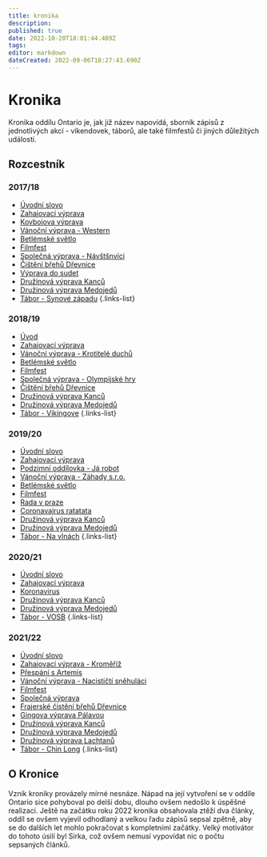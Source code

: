 ```yaml
---
title: kronika
description: 
published: true
date: 2022-10-20T18:01:44.489Z
tags: 
editor: markdown
dateCreated: 2022-09-06T18:27:43.690Z
---
```


# Kronika

Kronika oddílu Ontario je, jak již název napovídá, sborník zápisů z jednotlivých akcí - víkendovek, táborů, ale také filmfestů či jiných důležitých událostí.

## Rozcestník

### 2017/18

- [Úvodní slovo](uvod_17)
- [Zahajovací výprava](zahajovacka_17)
- [Kovbojova výprava](kovboj_17)
- [Vánoční výprava - Western](vanocka_17)
- [Betlémské světlo](betlemske_svetlo_17)
- [Filmfest](filmfest_18)
- [Společná výprava - Návštšnvíci](spolecna_17)
- [Čištění břehů Dřevnice](drevnice_18)
- [Výprava do sudet](sudety_18)
- [Družinová výprava Kanců](druzinovka_kanci_18)
- [Družinová výprava Medojedů](druzinovka_medojedu_18)
- [Tábor - Synové západu](tabor_18)
{.links-list}

### 2018/19

- [Úvod](uvod_18)
- [Zahajovací výprava](zahajovacka_18)
- [Vánoční výprava - Krotitelé duchů](vanocka_18)
- [Betlémské světlo](betlemske_svetlo_18)
- [Filmfest](filmfest_19)
- [Společná výprava - Olympijské hry](spolecna_18)
- [Čištění břehů Dřevnice](drevnice_19)
- [Družinová výprava Kanců](druzinovka_kanci_19)
- [Družinová výprava Medojedů](druzinovka_medojedu_19)
- [Tábor - Vikingove](tabor_19)
{.links-list}

### 2019/20

- [Úvodní slovo](uvod_19)
- [Zahajovací výprava](zahajovacka_19)
- [Podzimní oddílovka - Já robot](robot_19)
- [Vánoční výprava - Záhady s.r.o.](vanocka_19)
- [Betlémské světlo](betlemske_svetlo_19)
- [Filmfest](filmfest_20)
- [Rada v praze](rada_20)
- [Coronavajrus ratatata](corona_20)
- [Družinová výprava Kanců](druzinovka_kanci_20)
- [Družinová výprava Medojedů](druzinovka_medojedu_20)
- [Tábor - Na vlnách](tabor_20)
{.links-list}

### 2020/21

- [Úvodní slovo](uvod_20)
- [Zahajovací výprava](zahajovacka_20)
- [Koronavirus](online_20)
- [Družinová výprava Kanců](druzinovka_kanci_21)
- [Družinová výprava Medojedů](druzinovka_medojedu_21)
- [Tábor - VOSB](tabor_21)
{.links-list}

### 2021/22

- [Úvodní slovo](uvod_21)
- [Zahajovací výprava - Kroměříž](zahajovacka_21)
- [Přespání s Artemis](prespani_21)
- [Vánoční výprava - Nacističtí sněhuláci](vanocka_21)
- [Filmfest](filmfest_22)
- [Společná výprava](spolecna_22)
- [Frajerské čistění břehů Dřevnice](drevka_22)
- [Gingova výprava Pálavou](palava_22)
- [Družinová výprava Kanců](druzinovka_kanci_22)
- [Družinová výprava Medojedů](druzinovka_medojedu_22)
- [Družinová výprava Lachtanů](druzinovka_lachtnu_22)
- [Tábor - Chin Long](tabor_22)
{.links-list}


## O Kronice

Vznik kroniky provázely mírné nesnáze. Nápad na její vytvoření se v oddíle Ontario sice pohyboval po delší dobu, dlouho ovšem nedošlo k úspěšné realizaci. Ještě na začátku roku 2022 kronika obsahovala ztěží dva články, oddíl se ovšem vyjevil odhodlaný a velkou řadu zápisů sepsal zpětně, aby se do dalších let mohlo pokračovat s kompletními začátky. Velký motivátor do tohoto úsilí byl Sirka, což ovšem nemusí vypovídat nic o počtu sepsaných článků.